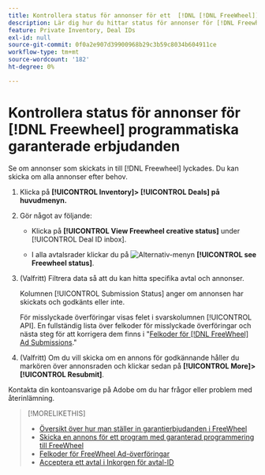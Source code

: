 ```yaml
---
title: Kontrollera status för annonser för ett  [!DNL [!DNL FreeWheel]] PG-avtal
description: Lär dig hur du hittar status för annonser för [!DNL Freewheel] programmatiska garanterade avtal.
feature: Private Inventory, Deal IDs
exl-id: null
source-git-commit: 0f0a2e907d39900968b29c3b59c8034b604911ce
workflow-type: tm+mt
source-wordcount: '182'
ht-degree: 0%

---
```


# Kontrollera status för annonser för [!DNL Freewheel] programmatiska garanterade erbjudanden

Se om annonser som skickats in till [!DNL Freewheel] lyckades. Du kan skicka om alla annonser efter behov.

1. Klicka på **[!UICONTROL Inventory]> [!UICONTROL Deals] på huvudmenyn.**

1. Gör något av följande:

   * Klicka på **[!UICONTROL View Freewheel creative status]** under [!UICONTROL Deal ID inbox].

   * I alla avtalsrader klickar du på ![Alternativ-menyn](/help/dsp/assets/options-menu.png) **[!UICONTROL see Freewheel status]**.

1. (Valfritt) Filtrera data så att du kan hitta specifika avtal och annonser.

   Kolumnen [!UICONTROL Submission Status] anger om annonsen har skickats och godkänts eller inte.

   För misslyckade överföringar visas felet i svarskolumnen [!UICONTROL API]. En fullständig lista över felkoder för misslyckade överföringar och nästa steg för att korrigera dem finns i &quot;[Felkoder för [!DNL FreeWheel] Ad Submissions](freewheel-error-codes.md).&quot;

1. (Valfritt) Om du vill skicka om en annons för godkännande håller du markören över annonsraden och klickar sedan på **[!UICONTROL More]>[!UICONTROL Resubmit]**.

Kontakta din kontoansvarige på Adobe om du har frågor eller problem med återinlämning.

>[!MORELIKETHIS]
>
>* [Översikt över hur man ställer in garantierbjudanden i FreeWheel](freewheel-overview.md)
>* [Skicka en annons för ett program med garanterad programmering till FreeWheel](freewheel-submit.md)
>* [Felkoder för FreeWheel Ad-överföringar](freewheel-error-codes.md)
>* [Acceptera ett avtal i Inkorgen för avtal-ID](deal-id-inbox-accept.md)


